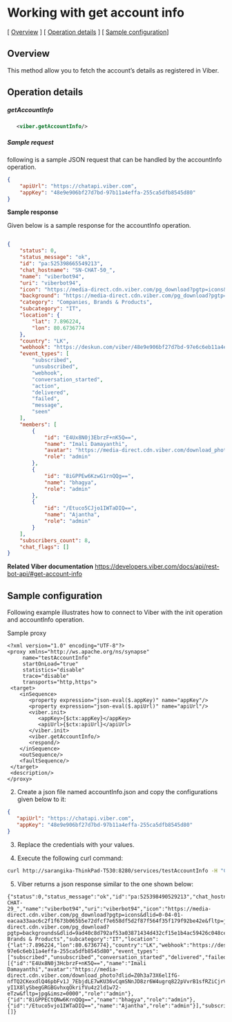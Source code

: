 # Working with get account info

[ [Overview](#overview) ]  [ [Operation details](#operation-details) ]  [ [Sample configuration](#sample-configuration)]

## Overview

This method allow you to  fetch the account’s details as registered in Viber.

## Operation details

##### getAccountInfo

```xml
   <viber.getAccountInfo/>
```
##### Sample request

following is a sample JSON request that can be handled by the accountInfo operation.
```json
{
    "apiUrl": "https://chatapi.viber.com",
    "appKey": "48e9e906bf27d7bd-97b11a4effa-255ca5dfb8545d80"
}
```
**Sample response**

Given below is a sample response for the accountInfo operation.

```json

{
    "status": 0,
    "status_message": "ok",
    "id": "pa:525398665549213",
    "chat_hostname": "SN-CHAT-50_",
    "name": "viberbot94",
    "uri": "viberbot94",
    "icon": "https://media-direct.cdn.viber.com/pg_download?pgtp=icons&dlid=0-04-01-eacaa33aac6c2f1f673b065b5e72dfcf7e658df5d2f87f564f35f179f92be42e&fltp=jpg&imsz=0000",
    "background": "https://media-direct.cdn.viber.com/pg_download?pgtp=backgrounds&dlid=9ad40c8d792af53a03871434d432cf15e1b4ac59426c048ce8b335426d1c70f0&fltp=jpg&imsz=0000",
    "category": "Companies, Brands & Products",
    "subcategory": "IT",
    "location": {
        "lat": 7.896224,
        "lon": 80.6736774
    },
    "country": "LK",
    "webhook": "https://deskun.com/viber/48e9e906bf27d7bd-97e6c6eb11a4effa-255ca5dfb8545d80",
    "event_types": [
        "subscribed",
        "unsubscribed",
        "webhook",
        "conversation_started",
        "action",
        "delivered",
        "failed",
        "message",
        "seen"
    ],
    "members": [
        {
            "id": "E4Ux8N0j3EbrzF+nK5Q==",
            "name": "Imali Damayanthi",
            "avatar": "https://media-direct.cdn.viber.com/download_photo?dlid=Z0h3a73XJ78G6elIfG-nfTQ2CKe4cFQxuZPF5lZw4xu1J7Y6x6RmufH5nnA2IG00r6K8ul7u_juvAqeVhMfXPyaorQrvpiY3C8kiSuShHESHTfl39rL4jVi5cGAq0CmTYTtQfg&fltp=jpg&imsz=0000",
            "role": "admin"
        },
        {
            "id": "8iGPPEw6KzwG1rnQQg==",
            "name": "bhagya",
            "role": "admin"
        },
        {
            "id": "/Etuco5CJjo1IWTaDIQ==",
            "name": "Ajantha",
            "role": "admin"
        }
    ],
    "subscribers_count": 8,
    "chat_flags": []
}
```

**Related Viber documentation**
https://developers.viber.com/docs/api/rest-bot-api/#get-account-info

## Sample configuration

Following example illustrates how to connect to Viber  with the init operation and accountInfo operation.

 Sample proxy

  ````
<?xml version="1.0" encoding="UTF-8"?>
<proxy xmlns="http://ws.apache.org/ns/synapse"
       name="testAccountInfo"
       startOnLoad="true"
       statistics="disable"
       trace="disable"
       transports="http,https">
   <target>
      <inSequence>
         <property expression="json-eval($.appKey)" name="appKey"/>
         <property expression="json-eval($.apiUrl)" name="apiUrl"/>
         <viber.init>
            <appKey>{$ctx:appKey}</appKey>
            <apiUrl>{$ctx:apiUrl}</apiUrl>
         </viber.init>
         <viber.getAccountInfo/>
         <respond/>
      </inSequence>
      <outSequence/>
      <faultSequence/>
   </target>
   <description/>
</proxy>
 ```` 
  2. Create a json file named accountInfo.json and copy the configurations given below to it:
  
  ```json
 {
     "apiUrl": "https://chatapi.viber.com",
     "appKey": "48e9e906bf27d7bd-97b11a4effa-255ca5dfb8545d80"
 }
  ```
  3. Replace the credentials with your values.
  
  4. Execute the following curl command:
  
  ```bash
  curl http://sarangika-ThinkPad-T530:8280/services/testAccountInfo -H "Content-Type: application/json" -d @accountInfo.json
  ```
  5. Viber returns a json response similar to the one shown below:
  ``````
{"status":0,"status_message":"ok","id":"pa:525398490529213","chat_hostname":"SN-CHAT-29_","name":"viberbot94","uri":"viberbot94","icon":"https://media-direct.cdn.viber.com/pg_download?pgtp=icons&dlid=0-04-01-eacaa33aac6c2f1f673b065b5e72dfcf7e658df5d2f87f564f35f179f92be42e&fltp=jpg&imsz=0000","background":"https://media-direct.cdn.viber.com/pg_download?pgtp=backgrounds&dlid=9ad40c8d792af53a03871434d432cf15e1b4ac59426c048ce8b335426d1c70f0&fltp=jpg&imsz=0000","category":"Companies, Brands & Products","subcategory":"IT","location":{"lat":7.896224,"lon":80.6736774},"country":"LK","webhook":"https://deskun.com/viber/48e9e906bf27d7bd-97e6c6eb11a4effa-255ca5dfb8545d80","event_types":["subscribed","unsubscribed","conversation_started","delivered","failed","message","seen"],"members":[{"id":"E4Ux8N0j3HcbrzF+nK5Q==","name":"Imali Damayanthi","avatar":"https://media-direct.cdn.viber.com/download_photo?dlid=Z0h3a73X6elIfG-nfTQ2CKexdlQ46pbFv1J_7EbjdLE7wKU36vCqmSNnJD8zr6W4ugrq822pVvrB1sfRZiCjrVm7-yI1X8lySbegGRGBGvhxqOkrifVu4z2ld1w72-eTzw&fltp=jpg&imsz=0000","role":"admin"},{"id":"8iGPPECtQNw6KrnQQg==","name":"bhagya","role":"admin"},{"id":"/Etuco5vjo1IWTaDIQ==","name":"Ajantha","role":"admin"}],"subscribers_count":7,"chat_flags":[]}